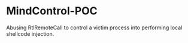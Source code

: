 # MindControl-POC
Abusing RtlRemoteCall to control a victim process into performing local shellcode injection.
